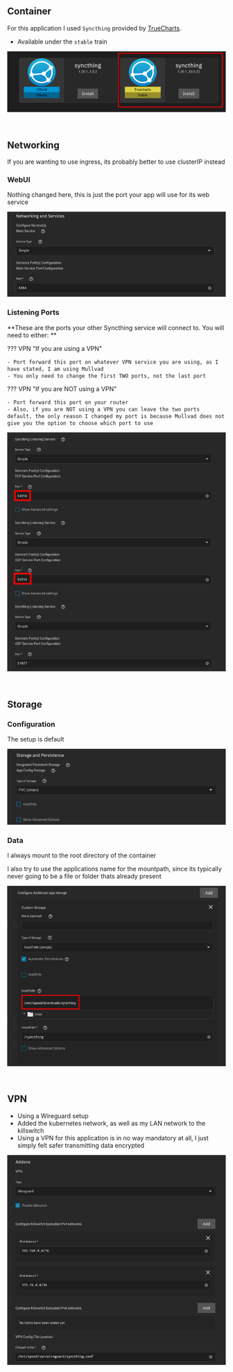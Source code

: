 ## Container

For this application I used `Syncthing` provided by [TrueCharts](https://truecharts.org/manual/Quick-Start%20Guides/01-Adding-TrueCharts/).

- Available under the `stable` train

![!Syncthing: Container](images/container.png)

<br >

## Networking 


If you are wanting to use ingress, its probably better to use clusterIP instead


### WebUI

Nothing changed here, this is just the port your app will use for its web service

![!Networking: qbittorrent](images/networking.png)

### Listening Ports

**These are the ports your other Syncthing service will connect to. You will need to either: **

??? VPN "If you are using a VPN"

    - Port forward this port on whatever VPN service you are using, as I have stated, I am using Mullvad
    - You only need to change the first TWO ports, not the last port

??? VPN "If you are NOT using a VPN"

    - Port forward this port on your router
    - Also, if you are NOT using a VPN you can leave the two ports default, the only reason I changed my port is because Mullvad does not give you the option to choose which port to use

![!Networking: qbittorrent](images/networking_listening.png)

<br />

## Storage

### Configuration

The setup is default

![!Storage: NZBGet](images/storage_config.png)

### Data

I always mount to the root directory of the container

I also try to use the applications name for the mountpath, since its typically never going to be a file or folder thats already present 

![!Storage: NZBGet](images/storage_data.png)

<br />

## VPN

- Using a Wireguard setup
- Added the kubernetes network, as well as my LAN network to the killswitch
- Using a VPN for this application is in no way mandatory at all, I just simply felt safer transmitting data encrypted

![!Storage: NZBGet](images/vpn.png)

<br />